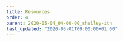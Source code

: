 ```yaml
---
title: Resources
order: 4
parent: 2020-05-04_04-00-00_shelley-itn
last_updated: "2020-05-01T09:00:00+01:00"
---
```

